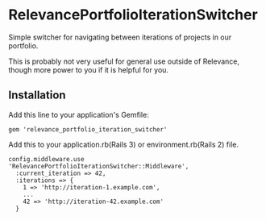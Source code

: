 # RelevancePortfolioIterationSwitcher

Simple switcher for navigating between iterations of projects in our
portfolio.

This is probably not very useful for general use outside of Relevance,
though more power to you if it is helpful for you.

## Installation

Add this line to your application's Gemfile:

    gem 'relevance_portfolio_iteration_switcher'

Add this to your application.rb(Rails 3) or environment.rb(Rails 2)
file.

    config.middleware.use 'RelevancePortfolioIterationSwitcher::Middleware',
      :current_iteration => 42,
      :iterations => {
        1 => 'http://iteration-1.example.com',
        ...
        42 => 'http://iteration-42.example.com'
      }
